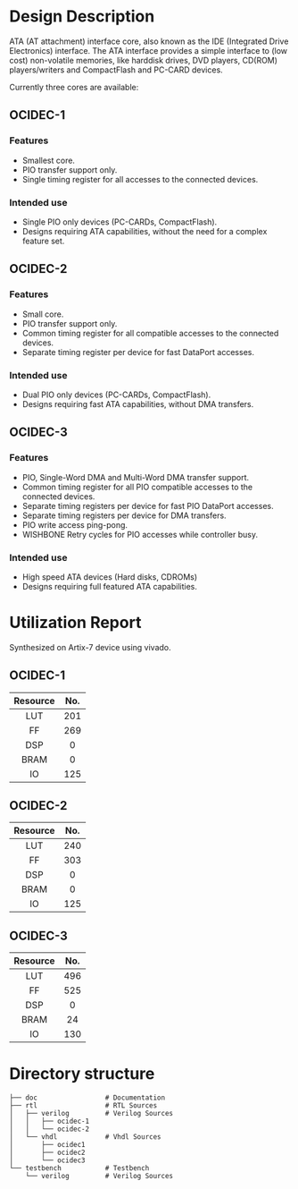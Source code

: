 # Design Description

ATA (AT attachment) interface core, also known as the IDE (Integrated Drive Electronics) interface. The ATA interface provides a simple interface to (low cost) non-volatile memories, like harddisk drives, DVD players, CD(ROM) players/writers and CompactFlash and PC-CARD devices.

Currently three cores are available: 

## OCIDEC-1
### Features
- Smallest core.
- PIO transfer support only.
- Single timing register for all accesses to the connected devices.

### Intended use
- Single PIO only devices (PC-CARDs, CompactFlash).
- Designs requiring ATA capabilities, without the need for a complex feature set.	

## OCIDEC-2
### Features
- Small core.
- PIO transfer support only.
- Common timing register for all compatible accesses to the connected devices. 
- Separate timing register per device for fast DataPort accesses.

### Intended use
- Dual PIO only devices (PC-CARDs, CompactFlash).
- Designs requiring fast ATA capabilities, without DMA transfers.

## OCIDEC-3
### Features
- PIO, Single-Word DMA and Multi-Word DMA transfer support.
- Common timing register for all PIO compatible accesses to the connected devices.
- Separate timing registers per device for fast PIO DataPort accesses.
- Separate timing registers per device for DMA transfers.
- PIO write access ping-pong.
- WISHBONE Retry cycles for PIO accesses while controller busy.

### Intended use
- High speed ATA devices (Hard disks, CDROMs)
- Designs requiring full featured ATA capabilities.

# Utilization Report
Synthesized on Artix-7 device using vivado.

## OCIDEC-1
|Resource| No.|
|:---:|:---:|
|LUT|201|
|FF|269|
|DSP|0|
|BRAM|0|
|IO|125|

## OCIDEC-2
|Resource| No.|
|:---:|:---:|
|LUT|240|
|FF|303|
|DSP|0|
|BRAM|0|
|IO|125|

## OCIDEC-3
|Resource| No.|
|:---:|:---:|
|LUT|496|
|FF|525|
|DSP|0|
|BRAM|24|
|IO|130|

# Directory structure

    ├── doc                 # Documentation
    ├── rtl                 # RTL Sources
    │   ├── verilog         # Verilog Sources
    │   │   ├── ocidec-1
    │   │   └── ocidec-2
    │   └── vhdl            # Vhdl Sources
    │       ├── ocidec1
    │       ├── ocidec2
    │       └── ocidec3
    └── testbench           # Testbench
        └── verilog         # Verilog Sources